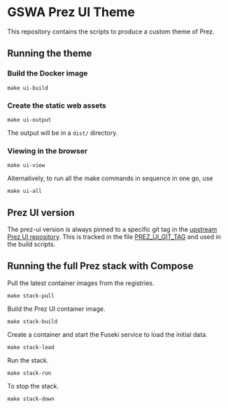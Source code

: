# GSWA Prez UI Theme

This repository contains the scripts to produce a custom theme of Prez.

## Running the theme

### Build the Docker image

```
make ui-build
```

### Create the static web assets

```
make ui-output
```

The output will be in a `dist/` directory.

### Viewing in the browser

```
make ui-view
```

Alternatively, to run all the make commands in sequence in one go, use

```
make ui-all
```

## Prez UI version

The prez-ui version is always pinned to a specific git tag in the [upstream Prez UI repository](https://github.com/RDFLib/prez-ui). This is tracked in the file [PREZ_UI_GIT_TAG](PREZ_UI_GIT_TAG) and used in the build scripts.

## Running the full Prez stack with Compose

Pull the latest container images from the registries.

```
make stack-pull
```

Build the Prez UI container image.

```
make stack-build
```

Create a container and start the Fuseki service to load the initial data.

```
make stack-load
```

Run the stack.

```
make stack-run
```

To stop the stack.

```
make stack-down
```
